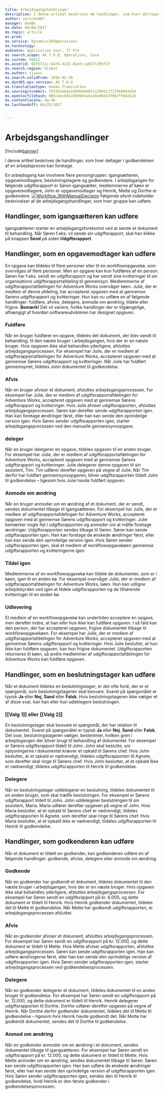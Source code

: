 ```yaml
---
title: Arbejdsgangshandlinger
description: I denne artikel beskrives de handlinger, som hver deltager i godkendelsen af en arbejdsproces kan foretage.
author: sericks007
manager: AnnBe
ms.date: 04/04/2017
ms.topic: article
ms.prod: 
ms.service: Dynamics365Operations
ms.technology: 
audience: Application User, IT Pro
ms.search.scope: AX 7.0.0, Operations, Core
ms.custom: 56411
ms.assetid: 65fb711c-6474-42d1-81ed-ca657c29bf1f
ms.search.region: Global
ms.author: tjvass
ms.search.validFrom: 2016-02-28
ms.dyn365.ops.version: AX 7.0.0
ms.translationtype: Human Translation
ms.sourcegitcommit: fd3392eba3a394bd4b92112093c1f1f9b894426d
ms.openlocfilehash: 005c4ecb81c650945aba19e001547967f594412b
ms.contentlocale: da-dk
ms.lasthandoff: 04/25/2017


---
```


# <a name="workflow-actions"></a>Arbejdsgangshandlinger

[!include[banner](../includes/banner.md)]


I denne artikel beskrives de handlinger, som hver deltager i godkendelsen af en arbejdsproces kan foretage.

En arbejdsgang kan involvere flere persongrupper: igangsætteren, opgavemodtagere, beslutningstagere og godkendere. I arbejdsgangen for følgende udgiftsrapport er Søren igangsætter, medlemmerne af køen er opgavemodtagere, John er opgavemodtager og Henrik, Mette og Dorthe er godkendere.   [![Workflow\_WithManualDecision](./media/workflow_withmanualdecision.gif)](./media/workflow_withmanualdecision.gif) Følgende afsnit indeholder beskrivelser af de arbejdsgangshandlinger, som hver gruppe kan udføre.

## <a name="actions-that-an-originator-can-perform"></a>Handlinger, som igangsætteren kan udføre
Igangsætteren starter en arbejdsgangsforekomst ved at sende et dokument til behandling. Når Søren f.eks. vil sende sin udgiftsrapport, skal han klikke på knappen **Send** på siden **Udgiftsrapport**.

## <a name="actions-that-a-task-assignee-can-perform"></a>Handlinger, som en opgavemodtager kan udføre
En opgave kan tildeles til flere personer eller til en workflowopgavekø, som overvåges af flere personer. Men en opgave kan kun fuldføres af én person. Søren har f.eks. sendt en udgiftsrapport og har sendt sine kvitteringer til sin organisations udgiftsrapportafdeling til gennemsyn. Medlemmerne af udgiftsrapportafdelingen for Adventure Works overvåger køen. Julie, der er medlem af denne afdeling, har accepteret opgaven med at gennemse Sørens udgiftsrapport og kvitteringer. Hun kan nu udføre en af følgende handlinger: fuldføre, afvise, delegere, anmode om ændring, tildele eller frigive. **Bemærk!** Det vil variere, hvilke handlinger der er tilgængelige, afhængigt af hvordan softwareudvikleren har designet opgaven.

### <a name="complete"></a>Fuldføre

Når en bruger fuldfører en opgave, tildeles det dokument, der blev sendt til behandling, til den næste bruger i arbejdsgangen, hvis der er en næste bruger. Hvis opgaven ikke skal behandles yderligere, afsluttes arbejdsgangsprocessen. For eksempel har Julie, der er medlem af udgiftsrapportafdelingen for Adventure Works, accepteret opgaven med at gennemse Sørens udgiftsrapport og kvitteringer. Når Julie har fuldført gennemsynet, tildeles John dokumentet til godkendelse.

### <a name="reject"></a>Afvis

Når en bruger afviser et dokument, afsluttes arbejdsgangsprocessen. For eksempel har Julie, der er medlem af udgiftsrapportafdelingen for Adventure Works, accepteret opgaven med at gennemse Sørens udgiftsrapport og kvitteringer. Hvis Julie afviser udgiftsrapporten, afsluttes arbejdsgangsprocessen. Søren kan derefter sende udgiftsrapporten igen. Han kan foretage ændringer først, eller han kan sende den oprindelige version igen. Hvis Søren sender udgiftsrapporten igen, starter arbejdsgangsprocessen ved den manuelle gennemsynsopgave.

### <a name="delegate"></a>deleger

Når en bruger delegerer en opgave, tildeles opgaven til en anden bruger. For eksempel har Julie, der er medlem af udgiftsrapportafdelingen for Adventure Works, accepteret opgaven med at gennemse Sørens udgiftsrapport og kvitteringer. Julie delegerer denne opgaven til sin assistent, Tim. Tim udfører derefter opgaven på vegne af Julie. Når Tim derfor har fuldført gennemsynsopgaven, bliver udgiftsrapporten tildelt John til godkendelse – ligesom hvis Julie havde fuldført opgaven.

### <a name="request-change"></a>Anmode om ændring

Når en bruger anmoder om en ændring af et dokument, der er sendt, sendes dokumentet tilbage til igangsætteren. For eksempel har Julie, der er medlem af udgiftsrapportafdelingen for Adventure Works, accepteret opgaven med at gennemse Sørens udgiftsrapport og kvitteringer. Julie bemærker nogle fejl i udgiftsrapporten og anmoder om at måtte foretage ændringer. Udgiftsrapporten sendes tilbage til Søren. Søren kan sende udgiftsrapporten igen. Han kan foretage de ønskede ændringer først, eller han kan sende den oprindelige version igen. Hvis Søren sender udgiftsrapporten igen, skal et medlem af workflowopgavekøen gennemse udgiftsrapporten og kvitteringerne igen.

### <a name="reassign"></a>Tildel igen

Medlemmerne af en workflowopgavekø kan tildele de dokumenter, som er i køen, igen til en anden kø. For eksempel overvåger Julie, der er medlem af udgiftsrapportafdelingen for Adventure Works, køen. Hun kan udligne arbejdsbyrden ved igen at tildele udgiftsrapporten og de tilhørende kvitteringer til en anden kø.

### <a name="release"></a>Udlevering

Et medlem af en workflowopgavekø kan undertiden acceptere en opgave, men derefter indse, at han eller hun ikke kan fuldføre opgaven. I så fald kan den person, der har accepteret opgaven, frigive dokumentet tilbage til workflowopgavekøen. For eksempel har Julie, der er medlem af udgiftsrapportafdelingen for Adventure Works, accepteret opgaven med at gennemse Sørens udgiftsrapport og kvitteringer. Hvis Julie beslutter, at hun ikke kan fuldføre opgaven, kan hun frigive dokumentet. Udgiftsrapporten returneres til køen, så andre medlemmer af udgiftsrapportafdelingen for Adventure Works kan fuldføre opgaven.

## <a name="actions-that-a-decision-maker-can-perform"></a>Handlinger, som en beslutningstager kan udføre
Når et dokument tildeles en beslutningstager, er det ofte fordi, der er et spørgsmål, som beslutningstageren skal besvare. Svaret på spørgsmålet er typisk **Ja** eller **Nej**, **Sand** eller **Falsk**. Hvis beslutningstageren ikke vælger et af disse svar, kan han eller hun uddelegere beslutningen.

### <a name="choice-1-or-choice-2"></a>\[[Valg 1]\] eller \[[Valg 2]\]

En beslutningstager skal besvare et spørgsmål, der har relation til dokumentet. Svaret på spørgsmålet er typisk **Ja** eller **Nej**, **Sand** eller **Falsk**. Det svar, beslutningstageren vælger, bestemmer, hvilken gren i arbejdsgangen der bliver brugt til behandling af dokumentet. For eksempel er Sørens udgiftsrapport tildelt til John. John skal beslutte, om oplysningerne i dokumentet kræver et opkald til Sørens chef. Hvis John beslutter, at et opkald er nødvendigt, tildeles udgiftsrapporten til Agnete, som derefter skal ringe til Sørens chef. Hvis John beslutter, at et opkald ikke er nødvendigt, tildeles udgiftsrapporten til Henrik til godkendelse.

### <a name="delegate"></a>Delegere

Når en beslutningstager uddelegerer en beslutning, tildeles dokumentet til en anden bruger, som skal træffe beslutningen. For eksempel er Sørens udgiftsrapport tildelt til John. John uddelegerer beslutningen til sin assistent, Maria. Maria udfører derefter opgaven på vegne af John. Hvis Maria beslutter, at et opkald til Sørens chef er nødvendigt, tildeles udgiftsrapporten til Agnete, som derefter skal ringe til Sørens chef. Hvis Maria beslutter, at et opkald ikke er nødvendigt, tildeles udgiftsrapporten til Henrik til godkendelse.

## <a name="actions-that-an-approver-can-perform"></a>Handlinger, som godkenderen kan udføre
Når et dokument er tildelt en godkender, kan godkenderen udføre en af følgende handlinger: godkende, afvise, delegere eller anmode om ændring.

### <a name="approve"></a>Godkende

Når en godkender har godkendt et dokument, tildeles dokumentet til den næste bruger i arbejdsgangen, hvis der er en næste bruger. Hvis opgaven ikke skal behandles yderligere, afsluttes arbejdsgangsprocessen. For eksempel har Søren sendt en udgiftsrapport på kr. 6.000, og dette dokument er tildelt til Henrik. Hvis Henrik godkender dokumentet, tildeles det til Mette til godkendelse. Når Mette har godkendt udgiftsrapporten, er arbejdsgangsprocessen afsluttet.

### <a name="reject"></a>Afvis

Når en godkender afviser et dokument, afsluttes arbejdsgangsprocessen. For eksempel har Søren sendt en udgiftsrapport på kr. 12.000, og dette dokument er tildelt til Mette. Hvis Mette afviser udgiftsrapporten, afsluttes arbejdsgangsprocessen. Søren kan sende udgiftsrapporten igen. Han kan udføre ændringerne først, eller han kan sende den oprindelige version af udgiftsrapporten igen. Hvis Søren sender udgiftsrapporten igen, starter arbejdsgangsprocessen ved godkendelsesprocessen.

### <a name="delegate"></a>Delegere

Når en godkender delegerer et dokument, tildeles dokumentet til en anden bruger til godkendelse. For eksempel har Søren sendt en udgiftsrapport på kr. 12.000, og dette dokument er tildelt til Henrik. Henrik delegerer udgiftsrapporten til Dorthe. Dorthe udfører derefter opgaven på vegne af Henrik. Når Dorthe derfor godkender dokumentet, tildeles det til Mette til godkendelse – ligesom hvis Henrik havde godkendt det. Når Mette har godkendt dokumentet, sendes det til Dorthe til godkendelse.

### <a name="request-change"></a>Anmod om ændring

Når en godkender anmoder om en ændring i et dokument, sendes dokumentet tilbage til igangsætteren. For eksempel har Søren sendt en udgiftsrapport på kr. 12.000, og dette dokument er tildelt til Mette. Hvis Mette anmoder om en ændring, sendes dokumentet tilbage til Søren. Søren kan sende udgiftsrapporten igen. Han kan udføre de ønskede ændringer først, eller han kan sende den oprindelige version af udgiftsrapporten igen. Hvis Søren sender udgiftsrapporten igen, sendes den til Henrik til godkendelse, fordi Henrik er den første godkender i godkendelsesprocessen.




